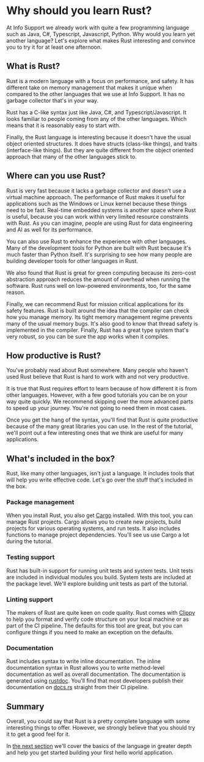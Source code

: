 # Why should you learn Rust?

At Info Support we already work with quite a few programming language such as Java, C#, Typescript, Javascript, Python.
Why would you learn yet another language? Let's explore what makes Rust interesting and convince you to try it for
at least one afternoon.

## What is Rust?

Rust is a modern language with a focus on performance, and safety. It has different take on memory management that makes
it unique when compared to the other languages that we use at Info Support. It has no garbage collector that's in your
way.

Rust has a C-like syntax just like Java, C#, and Typescript/Javascript. It looks familiar to people coming from any
of the other languages. Which means that it is reasonably easy to start with.

Finally, the Rust language is interesting because it doesn't have the usual object oriented structures. It does have
structs (class-like things), and traits (interface-like things). But they are quite different from the object oriented
approach that many of the other languages stick to.

## Where can you use Rust?

Rust is very fast because it lacks a garbage collector and doesn't use a virtual machine approach. The performance of
Rust makes it useful for applications such as the Windows or Linux kernel because these things need to be fast.
Real-time embedded systems is another space where Rust is useful, because you can work within very limited resource
constraints with Rust. As you can imagine, people are using Rust for data engineering and AI as well for its performance.

You can also use Rust to enhance the experience with other languages. Many of the development tools for Python are
built with Rust because it's much faster than Python itself. It's surprising to see how many people are building
developer tools for other languages in Rust. 

We also found that Rust is great for green computing because its zero-cost abstraction approach reduces the amount of 
overhead when running the software. Rust runs well on low-powered environments, too, for the same reason.

Finally, we can recommend Rust for mission critical applications for its safety features. Rust is built around the idea
that the compiler can check how you manage memory. Its tight memory management regime prevents many of the usual memory 
bugs. It's also good to know that thread safety is implemented in the compiler. Finally, Rust has a great
type system that's very robust, so you can be sure the app works when it compiles.

## How productive is Rust?

You've probably read about Rust somewhere. Many people who haven't used Rust believe that Rust is hard to work with
and not very productive.

It is true that Rust requires effort to learn because of how different it is from other languages. However, with a few
good tutorials you can be on your way quite quickly. We recommend skipping over the more advanced parts to speed up
your journey. You're not going to need them in most cases.

Once you get the hang of the syntax, you'll find that Rust is quite productive because of the many great libraries 
you can use. In the rest of the tutorial, we'll point out a few interesting ones that we think are useful for many
applications.

## What's included in the box?

Rust, like many other languages, isn't just a language. It includes tools that will help you write effective code.
Let's go over the stuff that's included in the box.

### Package management

When you install Rust, you also get [Cargo](https://github.com/rust-lang/cargo) installed. With this tool, you can
manage Rust projects. Cargo allows you to create new projects, build projects for various operating systems, and run
tests. It also includes functions to manage project dependencies. You'll see us use Cargo a lot during the tutorial.

### Testing support

Rust has built-in support for running unit tests and system tests. Unit tests are included in individual modules you
build. System tests are included at the package level. We'll explore building unit tests as part of the tutorial.

### Linting support

The makers of Rust are quite keen on code quality. Rust comes with [Clippy](https://github.com/rust-lang/rust-clippy) to
help you format and verify code structure on your local machine or as part of the CI pipeline. The defaults for this tool
are great, but you can configure things if you need to make an exception on the defaults.

### Documentation

Rust includes syntax to write inline documentation. The inline documentation syntax in Rust allows you to write 
method-level documentation as well as overall documentation. The documentation is generated using 
[rustdoc](https://doc.rust-lang.org/rustdoc/index.html). You'll find that most developers publish their documentation
on [docs.rs](https://docs.rs) straight from their CI pipeline.

## Summary

Overall, you could say that Rust is a pretty complete language with some interesting things to offer. However, we
strongly believe that you should try it to get a good feel for it.

In [the next section](./02-learning-the-basics-of-rust.md) we'll cover the basics of the language in greater depth
and help you get started building your first hello world application.
